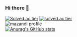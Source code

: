 ### Hi there 👋
[![Solved.ac tier](http://mazassumnida.wtf/api/mini/generate_badge?boj=jshk1205)](https://solved.ac/jshk1205)
[![solved.ac tier](http://mazassumnida.wtf/api/v2/generate_badge?boj=jshk1205)](https://solved.ac/jshk1205)<br>
![mazandi profile](http://mazandi.herokuapp.com/api?handle=jshk1205&theme=dark)<br>
[![Anurag's GitHub stats](https://github-readme-stats.vercel.app/api?username=jshk1205&show_icons=true&theme=tokyonight)](https://github.com/jshk1205/github-readme-stats)
